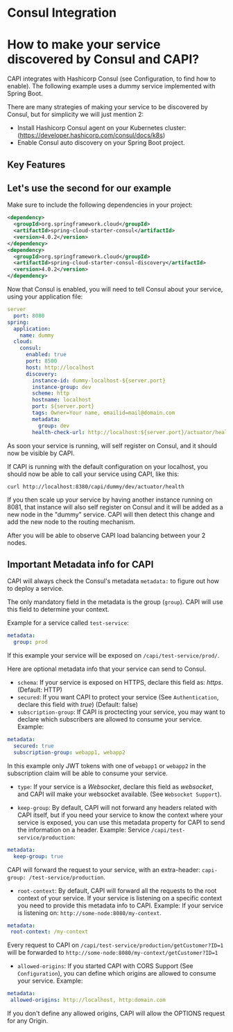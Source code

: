 # Consul Integration

# How to make your service discovered by Consul and CAPI?

CAPI integrates with Hashicorp Consul (see Configuration, to find how to enable).
The following example uses a dummy service implemented with Spring Boot.

There are many strategies of making your service to be discovered by Consul, but for simplicity we will just mention 2:
* Install Hashicorp Consul agent on your Kubernetes cluster: (https://developer.hashicorp.com/consul/docs/k8s)
* Enable Consul auto discovery on your Spring Boot project. 

## Key Features


## Let's use the second for our example

Make sure to include the following dependencies in your project:
```xml
<dependency>
  <groupId>org.springframework.cloud</groupId>
  <artifactId>spring-cloud-starter-consul</artifactId>
  <version>4.0.2</version>
</dependency>
<dependency>
  <groupId>org.springframework.cloud</groupId>
  <artifactId>spring-cloud-starter-consul-discovery</artifactId>
  <version>4.0.2</version>
</dependency>
```

Now that Consul is enabled, you will need to tell Consul about your service, using your application file:
```yaml
server
  port: 8080
spring:
  application:
    name: dummy
  cloud:
    consul:
      enabled: true
      port: 8500
      host: http://localhost
      discovery:
        instance-id: dummy-localhost-${server.port}
        instance-group: dev
        scheme: http
        hostname: localhost
        port: ${server.port}
        tags: Owner=Your name, emailid=mail@domain.com
        metadata:
          group: dev
        health-check-url: http://localhost:${server.port}/actuator/health
```
As soon your service is running, will self register on Consul, and it should now be visible by CAPI.

If CAPI is running with the default configuration on your localhost, you should now be able to call your service using CAPI, like this:
```
curl http://localhost:8380/capi/dummy/dev/actuator/health
```
If you then scale up your service by having another instance running on 8081, that instance will also self register on Consul and it will be added as a new node in the "dummy" service. CAPI will then detect this change and add the new node to the routing mechanism. 

After you will be able to observe CAPI load balancing between your 2 nodes.

## Important Metadata info for CAPI

CAPI will always check the Consul's metadata `metadata:` to figure out how to deploy a service.

The only mandatory field in the metadata is the group (`group`). CAPI will use this field to determine your context.

Example for a service called `test-service`:

```yaml
metadata:
  group: prod
```
If this example your service will be exposed on `/capi/test-service/prod/`.

Here are optional metadata info that your service can send to Consul.

* `schema`: If your service is exposed on HTTPS, declare this field as: *https*. (Default: HTTP)
* `secured`: If you want CAPI to protect your service (See `Authentication`, declare this field with *true*) (Default: false)
* `subscription-group`: If CAPI is proctecting your service, you may want to declare which subscribers are allowed to consume your service.
Example:
```yaml
metadata:
  secured: true
  subscription-group: webapp1, webapp2
```
In this example only JWT tokens with one of `webapp1` or `webapp2` in the subscription claim will be able to consume your service.

* `type`: If your service is a *Websocket*, declare this field as *websocket*, and CAPI will make your websocket available. (See `Websocket Support`).

* `keep-group`: By default, CAPI will not forward any headers related with CAPI itself, but if you need your service to know the context where your service is exposed, you can use this metadata property for CAPI to send the information on a header.
Example: Service `/capi/test-service/production`:
```yaml
metadata:
  keep-group: true
```
CAPI will forward the request to your service, with an extra-header: 
`capi-group: /test-service/production`.
 
 * `root-context`: By default, CAPI will forward all the requests to the root context of your service. If your service is listening on a specific context you need to provide this metadata info to CAPI.
 Example: If your service is listening on: `http://some-node:8080/my-context`.
 ```yaml
 metadata:
  root-context: /my-context
 ```
 Every request to CAPI on `/capi/test-service/production/getCustomer?ID=1` will be forwarded to `http://some-node:8080/my-context/getCustomer?ID=1`

 * `allowed-origins`: If you started CAPI with CORS Support (See `Configuration`), you can define which origins are allowed to consume your service.
 Example:
 ```yaml
 metadata:
  allowed-origins: http://localhost, http:domain.com 
 ```
 If you don't define any allowed origins, CAPI will allow the OPTIONS request for any Origin.

 



